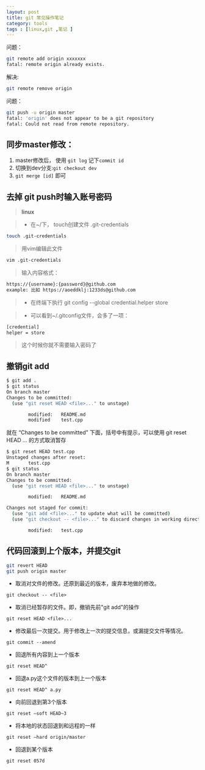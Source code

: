 ```yaml
---
layout: post
title: git 常见操作笔记
category: tools
tags : [linux,git ,笔记 ]
---
```


问题：

```sh
git remote add origin xxxxxxx
fatal: remote origin already exists.
```

解决:

```sh
git remote remove origin
```

问题：

```sh
git push -u origin master
fatal: 'origin' does not appear to be a git repository
fatal: Could not read from remote repository.
```

同步master修改：
-----

1. master修改后， 使用 `git log` 记下`commit id`
2. 切换到dev分支:`git checkout dev`
3. `git merge [id]` 即可

去掉 git push时输入账号密码
-----

> __linux__

> + 在~/下， touch创建文件 .git-credentials

```sh
touch .git-credentials
```

> 用vim编辑此文件

```sh
vim .git-credentials
```

> 输入内容格式：

```sh
https://{username}:{password}@github.com
example: 比如 https://aoeddklj:1233ds@github.com
```

> + 在终端下执行  git config --global credential.helper store

> + 可以看到~/.gitconfig文件，会多了一项：

```sh
[credential]
helper = store
```

> 这个时候你就不需要输入密码了

撤销git add
-----

```sh
$ git add .
$ git status
On branch master
Changes to be committed:
  (use "git reset HEAD <file>..." to unstage)

        modified:   README.md
        modified    test.cpp
```

就在 “Changes to be committed” 下面，括号中有提示，可以使用 git reset HEAD <file>... 的方式取消暂存

```sh
$ git reset HEAD test.cpp
Unstaged changes after reset:
M       test.cpp
$ git status
On branch master
Changes to be committed:
  (use "git reset HEAD <file>..." to unstage)

        modified:   README.md

Changes not staged for commit:
  (use "git add <file>..." to update what will be committed)
  (use "git checkout -- <file>..." to discard changes in working directory)

        modified:   test.cpp
```

代码回滚到上个版本，并提交git
---

```sh
git revert HEAD
git push origin master
```

+ 取消对文件的修改。还原到最近的版本，废弃本地做的修改。

`git checkout -- <file>`

+ 取消已经暂存的文件。即，撤销先前"git add"的操作

`git reset HEAD <file>...`

+ 修改最后一次提交。用于修改上一次的提交信息，或漏提交文件等情况。

`git commit --amend`

+ 回退所有内容到上一个版本

`git reset HEAD^`

+ 回退a.py这个文件的版本到上一个版本

`git reset HEAD^ a.py`

+ 向前回退到第3个版本

`git reset –soft HEAD~3`

+ 将本地的状态回退到和远程的一样

`git reset –hard origin/master`

+ 回退到某个版本

`git reset 057d`

